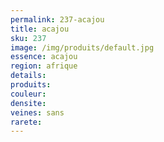 ```yaml
---
permalink: 237-acajou
title: acajou
sku: 237
image: /img/produits/default.jpg
essence: acajou
region: afrique
details: 
produits: 
couleur: 
densite: 
veines: sans
rarete: 
---
```

